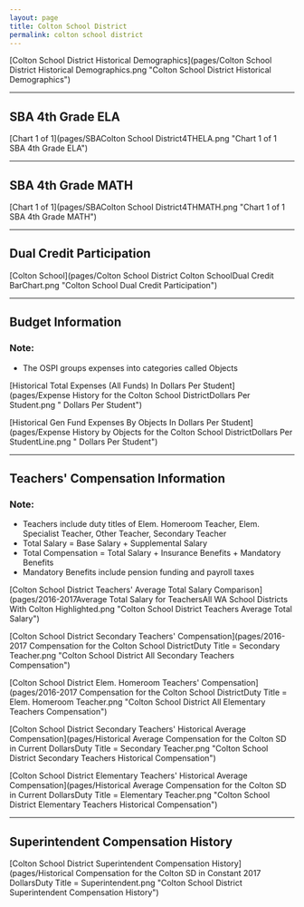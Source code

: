 ```yaml
---
layout: page
title: Colton School District
permalink: colton school district
---
```



[Colton School District Historical Demographics](pages/Colton School District Historical Demographics.png "Colton School District Historical Demographics")

___

## SBA 4th Grade ELA

[Chart 1 of 1](pages/SBAColton School District4THELA.png "Chart 1 of 1 SBA 4th Grade ELA")


___

## SBA 4th Grade MATH

[Chart 1 of 1](pages/SBAColton School District4THMATH.png "Chart 1 of 1 SBA 4th Grade MATH")


___

## Dual Credit Participation

[Colton School](pages/Colton School District Colton SchoolDual Credit BarChart.png "Colton School Dual Credit Participation")


___

## Budget Information
### Note:
- The OSPI groups expenses into categories called Objects

[Historical Total Expenses (All Funds) In Dollars Per Student](pages/Expense History for the Colton School DistrictDollars Per Student.png " Dollars Per Student")

[Historical Gen Fund Expenses By Objects In Dollars Per Student](pages/Expense History by Objects for the Colton School DistrictDollars Per StudentLine.png " Dollars Per Student")


___

## Teachers' Compensation Information
### Note:
- Teachers include duty titles of Elem. Homeroom Teacher, Elem. Specialist Teacher, Other Teacher, Secondary Teacher
- Total Salary = Base Salary + Supplemental Salary
- Total Compensation = Total Salary + Insurance Benefits + Mandatory Benefits
- Mandatory Benefits include pension funding and payroll taxes

[Colton School District Teachers' Average Total Salary Comparison](pages/2016-2017Average Total Salary for TeachersAll WA School Districts With Colton Highlighted.png "Colton School District Teachers Average Total Salary")

[Colton School District Secondary Teachers' Compensation](pages/2016-2017 Compensation for the Colton School DistrictDuty Title = Secondary Teacher.png "Colton School District All Secondary Teachers Compensation")

[Colton School District Elem. Homeroom Teachers' Compensation](pages/2016-2017 Compensation for the Colton School DistrictDuty Title = Elem. Homeroom Teacher.png "Colton School District All Elementary Teachers Compensation")

[Colton School District Secondary Teachers' Historical Average Compensation](pages/Historical Average Compensation for the Colton SD in Current DollarsDuty Title = Secondary Teacher.png "Colton School District Secondary Teachers Historical Compensation")

[Colton School District Elementary Teachers' Historical Average Compensation](pages/Historical Average Compensation for the Colton SD in Current DollarsDuty Title = Elementary Teacher.png "Colton School District Elementary Teachers Historical Compensation")


___

## Superintendent Compensation History

[Colton School District Superintendent Compensation History](pages/Historical Compensation for the Colton SD in Constant 2017 DollarsDuty Title = Superintendent.png "Colton School District Superintendent Compensation History")

